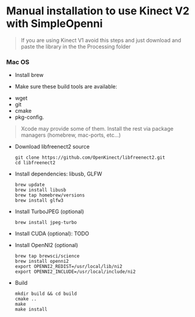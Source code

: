 # Manual installation to use Kinect V2 with SimpleOpenni

> If you are using Kinect V1 avoid this steps and just download and paste the library in the the Processing folder

### Mac OS

* Install brew

* Make sure these build tools are available:

- wget
- git
- cmake
- pkg-config.

> Xcode may provide some of them. Install the rest via package managers (homebrew, mac-ports, etc...)

* Download libfreenect2 source
  ```
  git clone https://github.com/OpenKinect/libfreenect2.git
  cd libfreenect2
  ```

- Install dependencies: libusb, GLFW
  ```
  brew update
  brew install libusb
  brew tap homebrew/versions
  brew install glfw3
  ```

- Install TurboJPEG (optional)
  ```
  brew install jpeg-turbo
  ```

- Install CUDA (optional): TODO

- Install OpenNI2 (optional)
  ```
  brew tap brewsci/science
  brew install openni2
  export OPENNI2_REDIST=/usr/local/lib/ni2
  export OPENNI2_INCLUDE=/usr/local/include/ni2
  ```

- Build
  ```
  mkdir build && cd build
  cmake ..
  make
  make install
  ```
